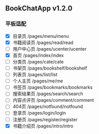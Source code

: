 ## BookChatApp v1.2.0

### 平板适配

- [x] 目录页            /pages/menu/menu
- [x] 书籍阅读页         /pages/read/read
- [ ] 用户中心页         /pages/ucenter/ucenter
- [x] 首页              /pages/index/index
- [ ] 分类页            /pages/cate/cate
- [ ] 书架页            /pages/bookshelf/bookshelf
- [ ] 列表页            /pages/list/list
- [ ] 个人主页          /pages/me/me
- [ ] 书签页            /pages/bookmarks/bookmarks
- [ ] 搜索结果页         /pages/search/search
- [ ] 内容点评页         /pages/comment/comment
- [ ] 404页            /pages/notfound/notfound
- [ ] 登录页            /pages/login/login
- [ ] 注册页            /pages/register/register
- [x] 书籍介绍页         /pages/intro/intro